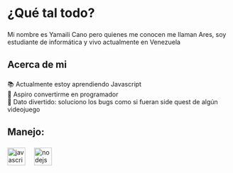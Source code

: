 <h1 align="left">¿Qué tal todo?</h1>

###

<p align="left">Mi nombre es Yamaili Cano pero quienes me conocen me llaman Ares, soy estudiante de informática y vivo actualmente en Venezuela</p>

###

<h2 align="left">Acerca de mi</h2>

###

<p align="left">📚 Actualmente estoy aprendiendo Javascript<br>🎯 Aspiro convertirme en programador<br>🎲 Dato divertido: soluciono los bugs como si fueran side quest de algún videojuego</p>

###

<h2 align="left">Manejo: </h2>

###

<div align="left">
  <img src="https://cdn.jsdelivr.net/gh/devicons/devicon/icons/javascript/javascript-original.svg" height="40" alt="javascript logo"  />
  <img width="12" />
  <img src="https://cdn.jsdelivr.net/gh/devicons/devicon/icons/nodejs/nodejs-original.svg" height="40" alt="nodejs logo"  />
  <img width="12" />
</div>

###
